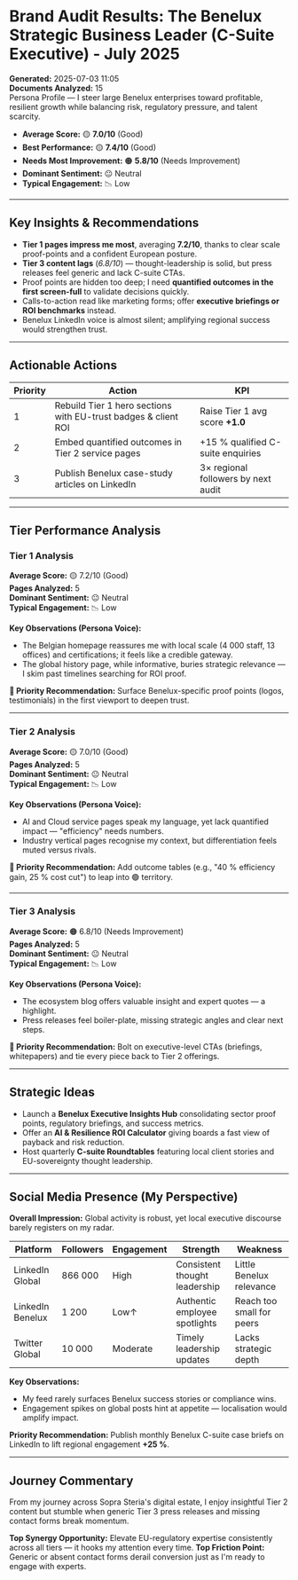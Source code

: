 # Brand Audit Results: The Benelux Strategic Business Leader (C-Suite Executive) - July 2025

**Generated:** 2025-07-03 11:05  
**Documents Analyzed:** 15  
Persona Profile — I steer large Benelux enterprises toward profitable, resilient growth while balancing risk, regulatory pressure, and talent scarcity.

- **Average Score:** 🟡 **7.0/10** (Good)
- **Best Performance:** 🟡 **7.4/10** (Good)
- **Needs Most Improvement:** 🟠 **5.8/10** (Needs Improvement)
- **Dominant Sentiment:** 😐 Neutral
- **Typical Engagement:** 📉 Low

---

## Key Insights & Recommendations

- **Tier 1 pages impress me most**, averaging **7.2/10**, thanks to clear scale proof-points and a confident European posture.
- **Tier 3 content lags** (_6.8/10_) — thought-leadership is solid, but press releases feel generic and lack C-suite CTAs.
- Proof points are hidden too deep; I need **quantified outcomes in the first screen-full** to validate decisions quickly.
- Calls-to-action read like marketing forms; offer **executive briefings or ROI benchmarks** instead.
- Benelux LinkedIn voice is almost silent; amplifying regional success would strengthen trust.

---

## Actionable Actions

| Priority | Action                                                         | KPI                                 |
| -------- | -------------------------------------------------------------- | ----------------------------------- |
| 1        | Rebuild Tier 1 hero sections with EU-trust badges & client ROI | Raise Tier 1 avg score **+1.0**     |
| 2        | Embed quantified outcomes in Tier 2 service pages              | +15 % qualified C-suite enquiries   |
| 3        | Publish Benelux case-study articles on LinkedIn                | 3× regional followers by next audit |

---

## Tier Performance Analysis

### Tier 1 Analysis

**Average Score:** 🟡 7.2/10 (Good)  
**Pages Analyzed:** 5  
**Dominant Sentiment:** 😐 Neutral  
**Typical Engagement:** 📉 Low

**Key Observations (Persona Voice):**

- The Belgian homepage reassures me with local scale (4 000 staff, 13 offices) and certifications; it feels like a credible gateway.
- The global history page, while informative, buries strategic relevance — I skim past timelines searching for ROI proof.

**🎯 Priority Recommendation:** Surface Benelux-specific proof points (logos, testimonials) in the first viewport to deepen trust.

---

### Tier 2 Analysis

**Average Score:** 🟡 7.0/10 (Good)  
**Pages Analyzed:** 5  
**Dominant Sentiment:** 😐 Neutral  
**Typical Engagement:** 📉 Low

**Key Observations (Persona Voice):**

- AI and Cloud service pages speak my language, yet lack quantified impact — "efficiency" needs numbers.
- Industry vertical pages recognise my context, but differentiation feels muted versus rivals.

**🎯 Priority Recommendation:** Add outcome tables (e.g., "40 % efficiency gain, 25 % cost cut") to leap into 🟢 territory.

---

### Tier 3 Analysis

**Average Score:** 🟠 6.8/10 (Needs Improvement)  
**Pages Analyzed:** 5  
**Dominant Sentiment:** 😐 Neutral  
**Typical Engagement:** 📉 Low

**Key Observations (Persona Voice):**

- The ecosystem blog offers valuable insight and expert quotes — a highlight.
- Press releases feel boiler-plate, missing strategic angles and clear next steps.

**🎯 Priority Recommendation:** Bolt on executive-level CTAs (briefings, whitepapers) and tie every piece back to Tier 2 offerings.

---

## Strategic Ideas

- Launch a **Benelux Executive Insights Hub** consolidating sector proof points, regulatory briefings, and success metrics.
- Offer an **AI & Resilience ROI Calculator** giving boards a fast view of payback and risk reduction.
- Host quarterly **C-suite Roundtables** featuring local client stories and EU-sovereignty thought leadership.

---

## Social Media Presence (My Perspective)

**Overall Impression:** Global activity is robust, yet local executive discourse barely registers on my radar.

| Platform         | Followers | Engagement | Strength                      | Weakness                  |
| ---------------- | --------- | ---------- | ----------------------------- | ------------------------- |
| LinkedIn Global  | 866 000   | High       | Consistent thought leadership | Little Benelux relevance  |
| LinkedIn Benelux | 1 200     | Low↑       | Authentic employee spotlights | Reach too small for peers |
| Twitter Global   | 10 000    | Moderate   | Timely leadership updates     | Lacks strategic depth     |

**Key Observations:**

- My feed rarely surfaces Benelux success stories or compliance wins.
- Engagement spikes on global posts hint at appetite — localisation would amplify impact.

**Priority Recommendation:** Publish monthly Benelux C-suite case briefs on LinkedIn to lift regional engagement **+25 %**.

---

## Journey Commentary

From my journey across Sopra Steria's digital estate, I enjoy insightful Tier 2 content but stumble when generic Tier 3 press releases and missing contact forms break momentum.

**Top Synergy Opportunity:** Elevate EU-regulatory expertise consistently across all tiers — it hooks my attention every time.
**Top Friction Point:** Generic or absent contact forms derail conversion just as I'm ready to engage with experts.
